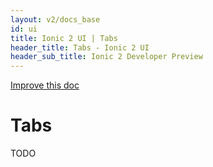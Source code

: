 ```yaml
---
layout: v2/docs_base
id: ui
title: Ionic 2 UI | Tabs
header_title: Tabs - Ionic 2 UI
header_sub_title: Ionic 2 Developer Preview
---
```

<div class="improve-docs">
  <a href='https://github.com/driftyco/ionic-site/edit/ionic2/docs/v2/ui/tabs/index.md'>
    Improve this doc
  </a>
</div>

<h1 class="title">Tabs</h1>

TODO
